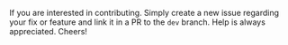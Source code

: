 If you are interested in contributing. Simply create a new issue regarding your fix or feature and link it in a PR to the `dev` branch. Help is always appreciated. Cheers!
